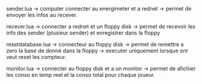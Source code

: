 sender.lua -> computer connecter au energimeter et a rednet -> permet de envoyer les infos au recever.

recever.lua -> connecter a rednet et un floppy disk -> permet de recevoir les info des sender (plusieur sender) et enregistrer dans la floppy

resetdatabase.lua -> connecteur au floppy disk -> permet de remettre a zero la base de donné dans la floppy -> executer uniquement lorsque ont veut reset les compteur.

monitor.lua -> connecter au floppy disk et a un monitor -> permet de afichier les conso en temp reel et la conso total pour chaque joueur.

